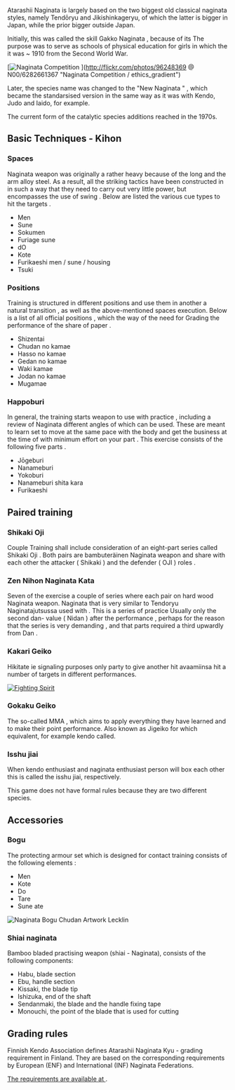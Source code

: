Atarashii Naginata is largely based on the two biggest old classical
naginata styles, namely Tendōryu and Jikishinkageryu, of which the latter
is bigger in Japan, while the prior bigger outside Japan.

Initially, this was called the skill Gakko Naginata , because of its
The purpose was to serve as schools of physical education for girls in which the
it was \~ 1910 from the Second World War.

[![Naginata
Competition](http://farm7.staticflickr.com/6231/6282661367_12b51920c4_m.jpg)
](http://flickr.com/photos/96248369 @ N00/6282661367 "Naginata Competition / ethics_gradient")

Later, the species name was changed to the "New Naginata " , which became the
standarsised version in the same way as it was with Kendo, Judo and Iaido, for example.

The current form of the catalytic species additions reached in the 1970s.

## Basic Techniques - Kihon

### Spaces

Naginata weapon was originally a rather heavy because of the long and the arm
alloy steel. As a result, all the striking tactics have been constructed in
in such a way that they need to carry out very little power, but
encompasses the use of swing . Below are listed the various
cue types to hit the targets .

- Men
- Sune
- Sokumen
- Furiage sune
- dO
- Kote
- Furikaeshi men / sune / housing
- Tsuki

### Positions

Training is structured in different positions and use them in another
a natural transition , as well as the above-mentioned spaces
execution. Below is a list of all official positions , which
the way of the need for Grading the performance of the share of paper .

- Shizentai
- Chudan no kamae
- Hasso no kamae
- Gedan no kamae
- Waki kamae
- Jodan no kamae
- Mugamae

### Happoburi

In general, the training starts weapon to use with practice , including a review of
Naginata different angles of which can be used. These are meant to learn
set to move at the same pace with the body and get the business at the time of
with minimum effort on your part . This exercise consists of the following
five parts .

- Jōgeburi
- Nanameburi
- Yokoburi
- Nanameburi shita kara
- Furikaeshi

## Paired training

### Shikaki Oji

Couple Training shall include consideration of an eight-part series called
Shikaki Oji . Both pairs are bambuteräinen Naginata weapon and
share with each other the attacker ( Shikaki ) and the defender ( OJI ) roles .

### Zen Nihon Naginata Kata

Seven of the exercise a couple of series where each pair on
hard wood Naginata weapon. Naginata that is very similar to
Tendoryu Naginatajutsussa used with . This is a series of practice
Usually only the second dan- value ( Nidan ) after the performance , perhaps
for the reason that the series is very demanding , and that parts required
a third upwardly from Dan .

### Kakari Geiko

Hikitate ie signaling purposes only party to give another hit avaamiinsa
hit a number of targets in different performances.

[![Fighting
Spirit](http://farm8.staticflickr.com/7036/7040969153_c884abd640_m.jpg)
](http://flickr.com/photos/31676563@N05/7040969153 "Fighting Spirit / Teruhide Tomori")

### Gokaku Geiko

The so-called MMA , which aims to apply everything they have learned
and to make their point performance. Also known as Jigeiko for which
equivalent, for example kendo called.

### Isshu jiai

When kendo enthusiast and naginata enthusiast person will box each other
this is called the isshu jiai, respectively.

This game does not have formal rules because they are two different
species.

## Accessories

### Bogu

The protecting armour set which is designed for contact training consists of the
following elements :

- Men
- Kote
- Do
- Tare
- Sune ate

![Naginata Bogu Chudan Artwork
Lecklin](/img/naginata-bogu-chudan-artwork-lecklin.png)

### Shiai naginata

Bamboo bladed practising weapon (shiai - Naginata), consists of the following components:

- Habu, blade section
- Ebu, handle section
- Kissaki, the blade tip
- Ishizuka, end of the shaft
- Sendanmaki, the blade and the handle fixing tape
- Monouchi, the point of the blade that is used for cutting

## Grading rules

Finnish Kendo Association defines Atarashii Naginata Kyu - grading requirement 
in Finland. They are based on the corresponding requirements by
European (ENF) and International (INF) Naginata Federations.

[The requirements are available at
](https://github.com/paazmaya/naginata.fi/blob/master/content/en/Grading-rules.md "Grading rules").
